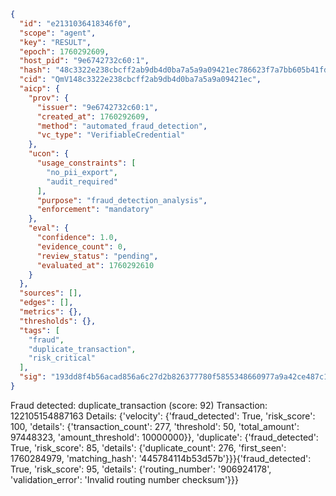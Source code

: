 ```json
{
  "id": "e2131036418346f0",
  "scope": "agent",
  "key": "RESULT",
  "epoch": 1760292609,
  "host_pid": "9e6742732c60:1",
  "hash": "48c3322e238cbcff2ab9db4d0ba7a5a9a09421ec786623f7a7bb605b41fd2c63",
  "cid": "QmV148c3322e238cbcff2ab9db4d0ba7a5a9a09421ec",
  "aicp": {
    "prov": {
      "issuer": "9e6742732c60:1",
      "created_at": 1760292609,
      "method": "automated_fraud_detection",
      "vc_type": "VerifiableCredential"
    },
    "ucon": {
      "usage_constraints": [
        "no_pii_export",
        "audit_required"
      ],
      "purpose": "fraud_detection_analysis",
      "enforcement": "mandatory"
    },
    "eval": {
      "confidence": 1.0,
      "evidence_count": 0,
      "review_status": "pending",
      "evaluated_at": 1760292610
    }
  },
  "sources": [],
  "edges": [],
  "metrics": {},
  "thresholds": {},
  "tags": [
    "fraud",
    "duplicate_transaction",
    "risk_critical"
  ],
  "sig": "193dd8f4b56acad856a6c27d2b826377780f5855348660977a9a42ce487c1ef8"
}
```

Fraud detected: duplicate_transaction (score: 92)
Transaction: 122105154887163
Details: {'velocity': {'fraud_detected': True, 'risk_score': 100, 'details': {'transaction_count': 277, 'threshold': 50, 'total_amount': 97448323, 'amount_threshold': 10000000}}, 'duplicate': {'fraud_detected': True, 'risk_score': 85, 'details': {'duplicate_count': 276, 'first_seen': 1760284979, 'matching_hash': '445784114b53d57b'}}}{'fraud_detected': True, 'risk_score': 95, 'details': {'routing_number': '906924178', 'validation_error': 'Invalid routing number checksum'}}}